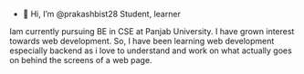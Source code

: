 - 👋 Hi, I’m @prakashbist28
Student, learner

Iam currently pursuing BE in CSE at Panjab University. I have grown interest towards web development. So, I have been learning web development especially backend as i love to understand and work on what actually goes on behind the screens of a web page.
